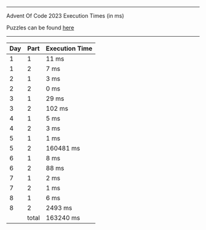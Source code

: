 ****

Advent Of Code 2023 Execution Times (in ms)

Puzzles can be found [here](https://adventofcode.com/2023/)

----

| Day | Part | Execution Time |
| --- | ---- | -------------- |
| 1 | 1 | 11 ms|
| 1 | 2 | 7 ms|
| 2 | 1 | 3 ms|
| 2 | 2 | 0 ms|
| 3 | 1 | 29 ms|
| 3 | 2 | 102 ms|
| 4 | 1 | 5 ms|
| 4 | 2 | 3 ms|
| 5 | 1 | 1 ms|
| 5 | 2 | 160481 ms|
| 6 | 1 | 8 ms|
| 6 | 2 | 88 ms|
| 7 | 1 | 2 ms|
| 7 | 2 | 1 ms|
| 8 | 1 | 6 ms|
| 8 | 2 | 2493 ms|
||total|163240 ms|